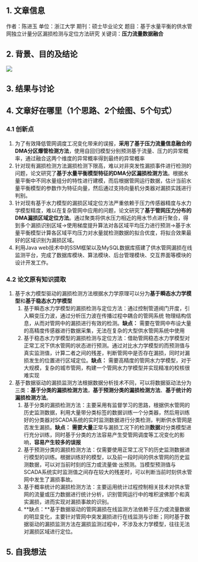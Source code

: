 ## 1. 文章信息
作者：陈进玉
单位：浙江大学
期刊：硕士毕业论文
题目：基于水量平衡的供水管网独立计量分区漏损检测与定位方法研究
关键词：**压力流量数据融合**
## 2. 背景、目的及结论
![](https://files.mdnice.com/user/25190/7e177e28-fcef-4bed-bb48-151af0e1e9d5.png)
## 3. 结果与讨论
## 4. 文章好在哪里（1个思路、2个绘图、5个句式）
### 4.1 创新点
1. 为了有效降低管网调度工况变化带来的误报，**采用了基于压力流量信息融合的DMA分区爆管检测方法**，使用自回归模型分别预测基于流量、压力的异常概率，通过融合这两个维度的异常概率得到最终的异常概率
2. 针对现有漏损检测方法漏损检测下限高，难以对非突发性漏损事件进行检测的问题，论文研究了**基于水量平衡模型特征的DMA分区漏损检测方法**。根据水量平衡中不同水量组分的特性进行建模，而后根据管网运行数据，估计当前水量平衡模型的参数作为特征向量，然后通过支持向量机分类器对漏损实践进行判别。
3. 针对现有基于水力模型的漏损区域定位方法严重依赖于压力传感器精度与水力学模型精度，难以在复杂管网中应用的问题，论文研究了**基于管网压力分布的DMA漏损区域定位方法**。通过聚类将供水压力相近的用水节点进行聚合，得到多个漏损识别区域->使用梯度提升算法对各区域平均压力进行预测->基于水量平衡模型计算各区域平均压力对水量就检测数据的拟合优度，将拟合效果最好的区域识别为漏损区域。
4. 利用Java web技术中的SSM框架以及MySQL数据库搭建了供水管网漏损在线监测平台，完成了数据库模块、算法模块、后台管理模块、交互界面等模块的设计开发工作。
### 4.2 论文原有知识提取
1. 基于水力模型驱动的漏损检测方法根据水力学原理可以分为**基于瞬态水力学模型**和**基于稳态水力学模型**
	1. 基于瞬态水力学模型的漏损检测与定位方法：通过控制管道阀门开度，引入瞬变压力波，通过分析压力波在传播过程中耦合的管网系统 物理结构信息，从而对管网中的漏损进行有效的检测。**缺点：** 需要在管网中布设大量的高精度传感器进行数据采集，无法在复杂的大型供水管网系统中使用
	2. 基于稳态水力学模型的漏损检测与定位方法：借助管网稳态水力学模型对正常工况下供水管网的状态进行预测。通过对比水力学模型的而预测值与真实监测值，计算二者之间的残差，判断管网中是否存在漏损，同时对漏损发生的位置进行区域定位。**缺点：** 需要高精度的管网水力学模型，对于大规模，复杂的城市管网，构建一个管网水力学模型并实现精准的校核很难实现
2. 基于数据驱动的漏损监测方法根据数据分析技术不同，可以将数据驱动法分为三类：**基于分类的漏损检测方法**，**基于预测分类的漏损检测方法**、**基于统计的漏损检测方法**。
	1. 基于分类的漏损检测方法：主要采用有监督学习的思路，根据供水管网的历史监测数据，利用大量带分类标签的数据训练一个分类器，然后用训练好的分类器对SCADA系统的实时监测数据进行分类检测，判断供水管网是否发生漏损。**缺点：** **需要大量**正常与漏损工况下的检测**数据**对分类模型进行充分训练，同时基于分类的方法容易产生受管网调度等工况变化的影响，**容易产生较多的误报**
	2. 基于预测分类的漏损检测方法：仅需要使用正常工况下的历史监测数据进行模型的训练。根据训练好的模型，以及前一段时间的供水管网的历史监测数据，可以对当前时刻的压力或流量做·出预测。当模型预测值与SCADA系统实时监测值之间存在较大的残差时，可以判断当前时刻供水管网中发生了漏损事故。
	3. 基于概率统计的漏损检测方法：主要运用统计过程控制相关技术对供水管网的流量或压力数据进行统计分析，识别管网运行中的堆积波佛那个和真实漏损，进而实现对漏损事故的识别。
	4. **缺点：**基于数据驱动的管网漏损在线监测方法依赖于压力或流量数据的明显变化，主要针对管网中突发漏损进行在线监测与诊断；同时基于数据驱动的漏损监测方法在漏损监测过程中，不涉及水力学模型，往往无法对漏损区域进行定位。

## 5. 自我想法
